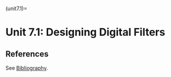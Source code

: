 (unit7.1)=
# Unit 7.1: Designing Digital Filters

## References

See [Bibliography](/zbib).

```python

```
